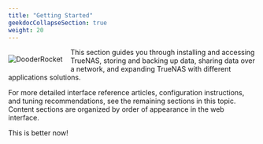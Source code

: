 ```yaml
---
title: "Getting Started"
geekdocCollapseSection: true
weight: 20
---
```


<div style="float: left;margin-right: 1rem;">

![DooderRocket](/images/DooderRocket.jpg "Blast Off!")

</div>

This section guides you through installing and accessing TrueNAS, storing and backing up data, sharing data over a network, and expanding TrueNAS with different applications solutions.

For more detailed interface reference articles, configuration instructions, and tuning recommendations, see the remaining sections in this topic.
Content sections are organized by order of appearance in the web interface.

This is better now!

